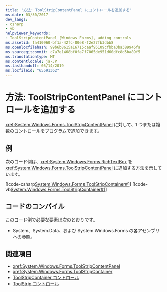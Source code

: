 ```yaml
---
title: '方法: ToolStripContentPanel にコントロールを追加する'
ms.date: 03/30/2017
dev_langs:
- csharp
- vb
helpviewer_keywords:
- ToolStripContentPanel [Windows Forms], adding controls
ms.assetid: fa410960-bf1a-42fc-80e8-f2e27fb3dbb8
ms.openlocfilehash: 99b6b8615a16715caaf95109cfbba3ba389946fa
ms.sourcegitcommit: c7a7e1468bf0fa7f7065de951d60dfc8d5ba89f5
ms.translationtype: MT
ms.contentlocale: ja-JP
ms.lasthandoff: 05/14/2019
ms.locfileid: "65591362"
---
```

# <a name="how-to-add-a-control-to-a-toolstripcontentpanel"></a>方法: ToolStripContentPanel にコントロールを追加する
<xref:System.Windows.Forms.ToolStripContentPanel> に対して、1 つまたは複数のコントロールをプログラムで追加できます。  
  
## <a name="example"></a>例  
 次のコード例は、<xref:System.Windows.Forms.RichTextBox> を <xref:System.Windows.Forms.ToolStripContentPanel> に追加する方法を示しています。  
  
 [!code-csharp[System.Windows.Forms.ToolStripContainer#1](~/samples/snippets/csharp/VS_Snippets_Winforms/System.Windows.Forms.ToolStripContainer/CS/Form1.cs#1)]
 [!code-vb[System.Windows.Forms.ToolStripContainer#1](~/samples/snippets/visualbasic/VS_Snippets_Winforms/System.Windows.Forms.ToolStripContainer/VB/Form1.vb#1)]  
  
## <a name="compiling-the-code"></a>コードのコンパイル  
 このコード例で必要な要素は次のとおりです。  
  
- System、System.Data、および System.Windows.Forms の各アセンブリへの参照。  
  
## <a name="see-also"></a>関連項目

- <xref:System.Windows.Forms.ToolStripContentPanel>
- <xref:System.Windows.Forms.ToolStripContainer>
- [ToolStripContainer コントロール](toolstripcontainer-control.md)
- [ToolStrip コントロール](toolstrip-control-windows-forms.md)
